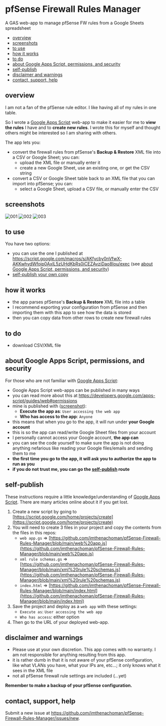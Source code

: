 # pfSense Firewall Rules Manager

A GAS web-app to manage pfSense FW rules from a Google Sheets spreadsheet

- [overview](#overview)
- [screenshots](#screenshots)
- [to use](#to-use)
- [how it works](#how-it-works)
- [to do](#to-do)
- [about Google Apps Script, permissions, and security](#about-google-apps-script-permissions-and-security)
- [self-publish](#self-publish)
- [disclaimer and warnings](#disclaimer-and-warnings)
- [contact, support, help](#contact-support-help)

## overview

I am not a fan of the pfSense rule editor. I like having all of my rules in one table.

So I wrote a [Google Apps Script](https://developers.google.com/apps-script/) web-app to make it easier for me to **view the rules** I have and to **create new rules**. I wrote this for myself and thought others might be interested so I am sharing with others.

The app lets you:

- convert the firewall rules from pfSense's **Backup & Restore** XML file into a CSV or Google Sheet; you can:
  - upload the XML file or manually enter it
  - create a new Google Sheet, use an existing one, or get the CSV string
- convert a CSV or Google Sheet table back to an XML file that you can import into pfSense; you can:
  - select a Google Sheet, upload a CSV file, or manually enter the CSV 

## screenshots


![001](/screenshots/001.png)
![002](/screenshots/002.png)
![003](/screenshots/003.png)

## to use

You have two options:

- you can use the one I published at https://script.google.com/macros/s/AKfycby0nVfwX-AKKwhydWfojp0AxlL5zUHdKbRs0iCEZAvziDao8Iou/exec (see [about Google Apps Script, permissions, and security](#about-google-apps-script-permissions-and-security))
- [self-publish your own copy](#self-publish)

## how it works

- the app parses pfSense's **Backup & Restore** XML file into a table
- I recommend exporting your configuration from pfSense and then importing them with this app to see how the data is stored
- then you can copy data from other rows to create new firewall rules

## to do

- download CSV/XML file

## about Google Apps Script, permissions, and security

For those who are not familiar with [Google Apps Script](https://developers.google.com/apps-script/):

- Google Apps Script web-apps can be published in many ways
- you can read more about this at https://developers.google.com/apps-script/guides/web#permissions
- mine is published with ([screenshot](/screenshots/gas-published-settings.png)):
  - **Execute the app as**: `User accessing the web app`
  - **Who has access to the app**: `Anyone`
- this means that when you go to the app, it will run under **your Google account**
- this is so the app can read/write Google Sheet files from your account
- I personally cannot access your Google account, **the app can**
- you can see the code yourself to make sure the app is not doing anything nefarious like reading your Google files/emails and sending them to me
- **the first time you go to the app, it will ask you to authorize the app to run as you**
- **if you do not trust me, you can go the [self-publish](#self-publish) route**

## self-publish

These instructions require a little knowledge/understanding of [Google Apps Script](https://www.google.com/script/start/). There are many articles online about it if you get lost.

1. Create a new script by going to [https://script.google.com/home/projects/create](https://script.google.com/home/projects/create)
2. You will need to create 3 files in your project and copy the contents from the files in this repos:
   - `web app.gs` => [https://github.com/imthenachoman/pfSense-Firewall-Rules-Manager/blob/main/web%20app.js](https://github.com/imthenachoman/pfSense-Firewall-Rules-Manager/blob/main/web%20app.js)
   - `xml rule schemas.gs` => [https://github.com/imthenachoman/pfSense-Firewall-Rules-Manager/blob/main/xml%20rule%20schemas.js](https://github.com/imthenachoman/pfSense-Firewall-Rules-Manager/blob/main/xml%20rule%20schemas.js)
   - `index.html` => [https://github.com/imthenachoman/pfSense-Firewall-Rules-Manager/blob/main/index.html](https://github.com/imthenachoman/pfSense-Firewall-Rules-Manager/blob/main/index.html)
3. Save the project and deploy as a `web app` with these settings:
   - `Execute as`: `User accessing the web app`
   - `Who has access`: either option
4. Then go to the URL of your deployed web-app.

## disclaimer and warnings

- Please use at your own discretion. This app comes with no warranty. I am not responsible for anything resulting from this app.
- it is rather dumb in that it is not aware of your pfSense configuration, like what VLANs you have, what your IPs are, etc...; it only knows what it sees in the XML file
- not all pfSense firewall rule settings are included (...yet)

**Remember to make a backup of your pfSense configuration.**

## contact, support, help

Submit a new issue at https://github.com/imthenachoman/pfSense-Firewall-Rules-Manager/issues/new.
